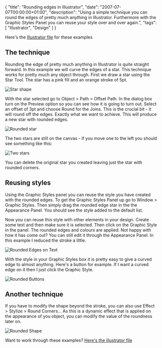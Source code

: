 {
  "title": "Rounding edges in Illustrator",
  "date": "2007-07-07T00:00:00+01:00",
  "description": "Using a simple technique you can round the edges of pretty much anything in Illustrator. Furthermore with the Graphic Styles Panel you can reuse your style over and over again.",
  "tags": [
    "Illustrator",
    "Design"
  ]
}

Here's the [Illustrator file][1] for these examples

## The technique

Rounding the edge of pretty much anything in Illustrator is quite straight forward. In this example we will curve the edges of a star. This technique works for pretty much any object through. First we draw a star using the Star Tool. The star has a pink fill and an orange stroke of 5pt.

![Star shape][2] 

With the star selected go to Object > Path > Offset Path. In the dialog box turn on the Preview option so you can see how it is going to turn out. Select an offset of 3pt and choose Round for the Joins. This is the crucial bit - it will round off the edges. Exactly what we want to achieve. This will produce a new star with rounded edges. 

![Rounded star][3] 

The two stars are still on the canvas - if you move one to the left you should see something like this:

![Two stars][4] 

You can delete the original star you created leaving just the star with rounded corners. 

## Reusing styles

Using the Graphic Styles panel you can reuse the style you have created with the rounded edges. To get the Graphic Styles Panel up go to Window > Graphic Styles. Then simply drag the rounded edge star in the the Appearance Panel. You should see the style added to the default list.

Now you can reuse this style with other elements in your design. Create some text and then make sure it is selected. Then click on the Graphic Style in the panel. The rounded edges and colours are applied. Not happy with how it has come out? You can still edit it through the Appearance Panel. In this example I reduced the stroke a little.

![Rounded Edges on Text][5] 

With the style in your Graphic Styles box it is pretty easy to give a curved edge to almost anything. Here's a button for example. If I want a curved edge on it then I just click the Graphic Style.

![Rounded Buttons][6]

## Another technique

If you have to modify the shape beyond the stroke, you can also use Effect > Stylize > Round Corners… As this is a dynamic effect that is applied on the appearance of you object, you can modify the value of the roundness later on.

![Rounded Shape][7]

Want to work through these examples? [Here's the illustrator file][1]

 [1]: http://cdn.shapeshed.com/downloads/curved_edges.ai
 [2]: https://shapeshed.com/images/articles/star.png 
 [3]: https://shapeshed.com/images/articles/rounded_star.png 
 [4]: https://shapeshed.com/images/articles/two_stars.png 
 [5]: https://shapeshed.com/images/articles/text_curved.png 
 [6]: https://shapeshed.com/images/articles/curved_button.png 
 [7]: https://shapeshed.com/images/articles/round-shape-effect.png
